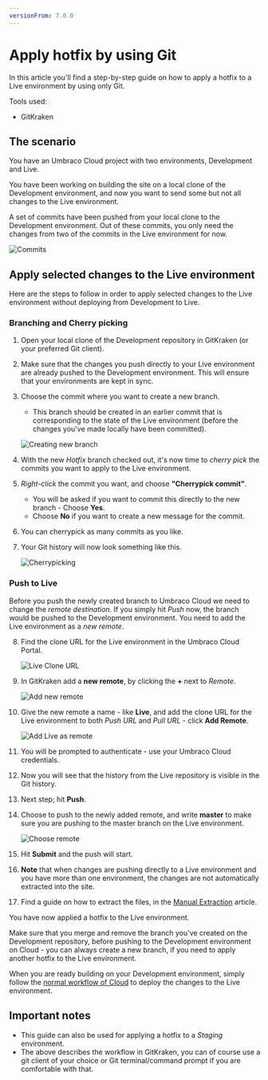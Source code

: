 ```yaml
---
versionFrom: 7.0.0
---
```


# Apply hotfix by using Git

In this article you'll find a step-by-step guide on how to apply a hotfix to a Live environment by using only Git.

Tools used:

* GitKraken

## The scenario

You have an Umbraco Cloud project with two environments, Development and Live. 

You have been working on building the site on a local clone of the Development environment, and now you want to send some but not all changes to the Live environment.

A set of commits have been pushed from your local clone to the Development environment. Out of these commits, you only need the changes from two of the commits in the Live environment for now.

![Commits](images/commits-for-cherry.png)

## Apply selected changes to the Live environment

Here are the steps to follow in order to apply selected changes to the Live environment without deploying from Development to Live.

### Branching and Cherry picking

1. Open your local clone of the Development repository in GitKraken (or your preferred Git client).
2. Make sure that the changes you push directly to your Live environment are already pushed to the Development environment. This will ensure that your environments are kept in sync.
3. Choose the commit where you want to create a new branch.
    * This branch should be created in an earlier commit that is corresponding to the state of the Live environment (before the changes you've made locally have been committed).
    
    ![Creating new branch](images/create-branch.png)

4. With the new _Hotfix_ branch checked out, it's now time to _cherry pick_ the commits you want to apply to the Live environment.
5. _Right-click_ the commit you want, and choose **"Cherrypick commit"**.
    * You will be asked if you want to commit this directly to the new branch - Choose **Yes**.
    * Choose **No** if you want to create a new message for the commit.
6. You can cherrypick as many commits as you like.
7. Your Git history will now look something like this.

    ![Cherrypicking](images/cherry-picked-commits.png)

### Push to Live

Before you push the newly created branch to Umbraco Cloud we need to change the _remote destination_. If you simply hit _Push_ now, the branch would be pushed to the Development environment. You need to add the Live environment as a _new remote_.

8. Find the clone URL for the Live environment in the Umbraco Cloud Portal.

    ![Live Clone URL](images/live-clone-URL.png)

9. In GitKraken add a **new remote**, by clicking the **+** next to _Remote_.

    ![Add new remote](images/add-remote.png)

10. Give the new remote a name - like **Live**, and add the clone URL for the Live environment to both _Push URL_ and _Pull URL_ - click **Add Remote**.

    ![Add Live as remote](images/live-remote.png)

11. You will be prompted to authenticate - use your Umbraco Cloud credentials.
12. Now you will see that the history from the Live repository is visible in the Git history.
13. Next step; hit **Push**.
14. Choose to push to the newly added remote, and write **master** to make sure you are pushing to the master branch on the Live environment.

    ![Choose remote](images/choose-remote.png)

15. Hit **Submit** and the push will start.
16. **Note** that when changes are pushing directly to a Live environment and you have more than one environment, the changes are not automatically extracted into the site.
17. Find a guide on how to extract the files, in the [Manual Extraction](../../../Set-Up/Power-Tools/Manual-extractions) article.

You have now applied a hotfix to the Live environment.

Make sure that you merge and remove the branch you've created on the Development repository, before pushing to the Development environment on Cloud - you can always create a new branch, if you need to apply another hotfix to the Live environment.

When you are ready building on your Development environment, simply follow the [normal workflow of Cloud](../../) to deploy the changes to the Live environment.

## Important notes
* This guide can also be used for applying a hotfix to a _Staging_ environment.
* The above describes the workflow in GitKraken, you can of course use a git client of your choice or Git terminal/command prompt if you are comfortable with that.
